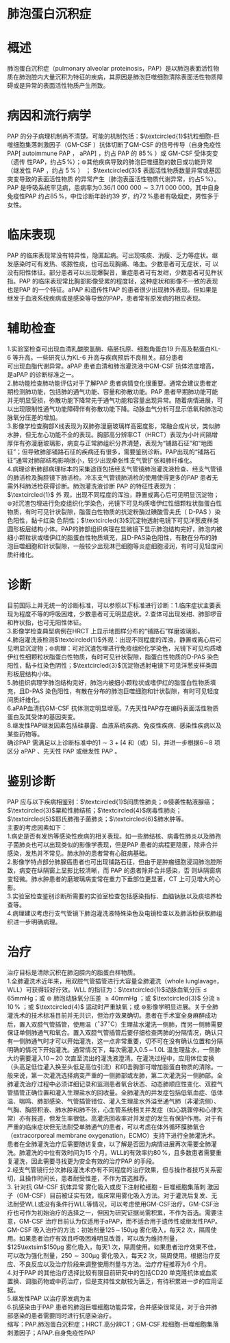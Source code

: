 # 肺泡蛋白沉积症  
# 概述  
肺泡蛋白沉积症（pulmonary alveolar proteinosis，PAP）是以肺泡表面活性物质在肺泡腔内大量沉积为特征的疾病，其原因是肺泡巨噬细胞清除表面活性物质障碍或是异常的表面活性物质产生所致。  
# 病因和流行病学  
PAP 的分子病理机制尚不清楚。可能的机制包括：$\textcircled{1}$抗粒细胞-巨噬细胞集落刺激因子（GM-CSF ）抗体切断了GM-CSF 的信号传导（自身免疫性PAP[ autoimmune PAP ， aPAP] ，约占 PAP  的 $85\,\%$ ）或 GM-CSF  受体突变（遗传 性PAP，约占$5\,\%$）；$\circledcirc$其他疾病导致的肺泡巨噬细胞的数目或功能异常（继发性 PAP ，约占 $5\,\%$ ） ； $\textcircled{3}$ 表面活性物质数量异常或基因突变导致的表面活性物质 的异常产生（肺泡表面活性物质代谢异常，约占$5\,\%$）。  
PAP 是呼吸系统罕见病，患病率为$0.36/1\ 000\ 000{\sim}3.7/1\ 000\ 000$。其中自身免疫性PAP 约占$85\,\%$，中位诊断年龄约39 岁，约$72\,\%$患者有吸烟史，男性多于女性。  
# 临床表现  
PAP 的临床表现常没有特异性，隐匿起病。可出现咳痰、消瘦、乏力等症状。继发感染时可有发热、咳脓性痰，也可出现胸痛、咯血。少数患者可无症状，可 以没有阳性体征。部分患者可以出现爆裂音，重症患者可有发绀，少数患者可见杵状指。PAP 的临床表现常比胸部影像受累的程度轻，这种症状和影像不一致的表现也是PAP 的一个特征。aPAP 和遗传性PAP 的患者很少出现肺外表现。但如果是继发于血液系统疾病或是感染等导致的PAP，患者常有原发病的相应表现。  
# 辅助检查  
1.实验室检查可出现血清乳酸脱氢酶、癌胚抗原、细胞角蛋白19 升高及黏蛋白KL-6 等升高。一些研究认为KL-6 升高与疾病预后不良相关。部分患者  
可出现血脂代谢异常。aPAP 患者血清和肺泡灌洗液中GM-CSF 抗体浓度增高，是aPAP 的诊断标准之一。  
2.肺功能检查肺功能评估对于了解PAP 患者病情变化很重要。通常会建议患者定期检测肺功能，包括肺的通气功能、容量和弥散功能。PAP 患者早期肺功能可能并无明显受损，弥散功能下降常先于通气功能和容量出现异常。随着病情进展，可以出现限制性通气功能障碍伴有弥散功能下降。动脉血气分析可显示低氧和肺泡动脉氧分压差的增加。  
3.影像学检查胸部X线表现为双肺弥漫磨玻璃样高密度影，常融合成片状，类似肺水肿，但无左心功能不全的表现。胸部高分辨率CT（HRCT）表现为小叶间隔增厚伴有弥漫磨玻璃影，病变与正常肺组织分界清楚，表现为“铺路石征”和“地图征”；但导致肺部铺路石征的疾病还有很多，需要鉴别诊断。PAP出现的“铺路石征”通常对肺部结构影响很小，较少出现牵张性支气管扩张和肺纤维化。  
4.病理诊断肺部病理标本的采集途径包括经支气管镜肺泡灌洗液检查、经支气管镜的肺活检及胸腔镜下肺活检。冷冻支气管镜肺活检的使用使得更多的PAP 患者无需外科肺活检获得诊断。肺泡灌洗液诊断 PAP 的特征性表现为： $\textcircled{1}$ 外 观，出现不同程度的浑浊，静置或离心后可见明显沉淀物；$\circledcirc$对沉渣包埋进行免疫组织化学染色，光镜下可见均质嗜伊红性细颗粒状脂蛋白性物质，有时可见针状裂隙，脂蛋白性物质的抗淀粉酶过碘酸雪夫氏（ D-PAS ）染色阳性，黏卡红染 色阴性；$\textcircled{3}$沉淀物透射电镜下可见洋葱皮样类圆形板层结构小体。PAP的肺部组织病理在显微镜下显示肺泡结构完好，肺泡内被细小颗粒状或嗜伊红的脂蛋白性物质填充，且D-PAS染色阳性，有散在分布的肺泡巨噬细胞和针状裂隙，一般较少出现淋巴细胞等炎症细胞浸润，有时可见轻度间质纤维化。  
# 诊断  
目前国际上并无统一的诊断标准，可以参照以下标准进行诊断：1.临床症状主要表现为程度不等的呼吸困难，少数患者可无明显症状。2.查体可出现发绀、肺部啰音和杵状指，也可无阳性体征。  
3.影像学检查典型病例在HRCT 上显示地图样分布的“铺路石”样磨玻璃影。  
4.肺泡灌洗液检测$\textcircled{1}$外观：出现不同程度的浑浊，静置或离心后可见明显沉淀物；$\circledcirc$病理：可对沉渣包埋进行免疫组织化学染色，光镜下可见均质嗜伊红性细颗粒状脂蛋白性物质，有时可见针状裂隙，脂蛋白性物质的D-PAS 染色阳性，黏卡红染色阴性；$\textcircled{3}$沉淀物透射电镜下可见洋葱皮样类圆形板层结构小体。  
5.肺组织病理学肺泡结构完好，肺泡内被细小颗粒状或嗜伊红的脂蛋白性物质填充，且D-PAS 染色阳性，有散在分布的肺泡巨噬细胞和针状裂隙，有时可见轻度间质纤维化。  
6.aPAP血清抗GM-CSF 抗体测定明显增高。7.先天性PAP存在编码表面活性物质蛋白及其受体的基因突变。  
8.继发性PAP继发因素包括硅暴露、血液系统疾病、免疫性疾病、感染性疾病以及某些药物等。  
确诊PAP 需满足以上诊断标准中的$1{\sim}3{+}[4$ 和（或）5]，并进一步根据$6\!\sim$8  项区分 aPAP 、先天性 PAP  或继发性 PAP 。  
# 鉴别诊断  
PAP 应与以下疾病相鉴别：$\textcircled{1}$间质性肺炎；$\circledcirc$侵袭性黏液腺癌；$\textcircled{3}$粟粒性肺结核；$\textcircled{4}$病毒性肺炎；$\textcircled{5}$耶氏肺孢子菌肺炎；$\textcircled{6}$肺水肿等。  
主要的考虑因素如下：  
1.病史是否有发热等感染性疾病的相关表现。如一些肺结核、病毒性肺炎以及肺孢子菌肺炎也可以出现类似的影像学表现，但是PAP 患者的病程更隐匿，除非合并感染，发热并不常见。肺水肿的患者常有心脏病基础。  
2.影像学特点部分肺腺癌患者也可出现铺路石征，但由于是肿瘤细胞浸润肺泡腔所致，病变在纵隔窗上显影比较清晰，而 PAP  的患者除非合并感染，否 则纵隔窗病变轻微。肺水肿患者的磨玻璃病变常在重力下垂部位更显著，CT 上可见增大的心影。  
3.实验室检查鉴别诊断所需要的实验室检查包括感染指标、血脑钠肽以及痰培养检查等。  
4.病理建议考虑行支气管镜下肺泡灌洗液特殊染色及电镜检查以及肺活检获取肺组织进一步明确病理。  
# 治疗  
治疗目标是清除沉积在肺泡腔内的脂蛋白样物质。  
1.全肺灌洗术近年来，用双腔气管插管进行大容量全肺灌洗（whole lunglavage，WLL）可获得较好疗效。WLL 的指征为：$\textcircled{1}$动脉血氧分压${\leqslant}65\mathrm{mmHg}$；或 $\circledcirc$ 肺泡动脉氧分压差 ${\geqslant}40\mathrm{mmHg}$ ；或 $\textcircled{3}$ 分流 $\geqslant\!10\,\%$ ；或 $\textcircled{4}$ 运动时严重缺氧；或 $\circledast$影像学明显进展。关于全肺灌洗术的技术标准目前并无共识，但治疗效果确切。患者在手术室全身麻醉成功后，置入双腔气管插管，使用温（${}^{\circ}37^{\circ}\mathrm{C}$）生理盐水灌洗一侧肺，而另一侧肺需要保证单侧肺通气和氧合。置入双腔气管插管后要仔细检查两肺的分隔情况，确认只有一侧肺通气时才可以开始灌洗，这一点非常重要，切不可在没有确认位置和分隔明确的情况下开始灌洗。通常情况下，每次需灌入$0.5\!\sim\!1.0\mathrm{L}$ 温生理盐水，一侧肺大约需要灌入$10\!\sim\!20$ 次直至流出的灌洗液澄清。在灌洗过程中，应用体位变换（头高足低位灌入换至头低足高位引流）和叩击胸部可增加脂蛋白物质的清除。一般来说，第一次灌洗选择病变严重的一侧肺部或左肺，第二次灌洗另一侧肺部。全肺灌洗治疗过程中必须详细记录和监测患者氧合状态、动态肺顺应性变化、双腔气管插管正确位置和灌入生理盐水的回收量。全肺灌洗的并发症包括低氧血症、低体温、喘鸣、肺部感染、气管插管错位、灌入生理盐水外溢至通气肺（非灌洗侧）、气胸、胸腔积液、肺水肿和肺不张，心血管系统相关并发症（如心跳骤停和心律失常）亦有报道，但发生率很低。高灌洗回收率对并发症的发生有保护作用。对于有严重的临床症状但无法耐受单肺通气的患者，可以考虑在体外循环膜肺氧合（extracorporeal membrane oxygenation，ECMO）支持下进行全肺灌洗术。患者在全肺灌洗治疗后需要随访复查，以了解是否因为病情进展再次需要全肺灌洗。肺灌洗的中位有效时间为15 个月。WLL的有效率约$80\,\%$，且多数患者需要重复灌洗，因此需要寻找更为安全有效的治疗PAP 的手段。  
2.经支气管镜行分次肺段灌洗术亦有不同程度的治疗效果，但与操作者技巧关系密切，且操作时间长，患者耐受性差，不作为首选推荐。  
3. 针对抗 GM-CSF  抗体异常 雾化吸入或皮下注射粒细胞 - 巨噬细胞集落刺 激因子（GM-CSF）目前被证实有效，临床常用雾化吸入方法。对于灌洗后复发、无法耐受WLL或没有条件行WLL等情况，可以考虑使用GM-CSF治疗。GM-CSF治疗也可作为初始治疗的选择之一，但因为研究证据尚需积累，不作为首选。需要注意，GM-CSF 治疗目前认为仅适用于aPAP，而不适合用于遗传性或继发性PAP。GM-CSF 吸入治疗的方法：初始剂量$125\!\sim\!150\upmu\mathrm{g}$ 雾化吸入，每天2 次，隔周使用。如果患者治疗有效且呼吸困难明显改善，可以改为维持剂量，$125\textsim$$150\upmu\mathrm{g}$ 雾化吸入，每天1 次，隔周使用。如果患者治疗效果不佳，可以改为强化剂量，$250{\sim}300\upmu\mathrm{g}$ 雾化吸入，每天2 次，隔周使用。根据治疗反应、不良反应以及治疗阶段来调整使用剂量与方法。治疗疗程推荐为6 个月。  
4.对于PAP 的其他治疗选择比较有限目前研究中的包括CD20 单克隆抗体或血浆置换、调脂药物或中药治疗，但是支持性文献较为匮乏，有待积累进一步的应用证据。  
5.继发性PAP 以治疗原发病为主  
6.抗感染由于PAP 患者的肺泡巨噬细胞功能异常，合并感染很常见，对于合并肺部感染的患者需要同时进行抗感染治疗。  
缩写：PAP.肺泡蛋白沉积症；HRCT.高分辨CT；GM-CSF.粒细胞-巨噬细胞集落刺激因子；APAP.自身免疫性PAP  
